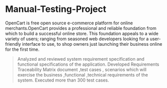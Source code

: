 # Manual-Testing-Project
OpenCart is free open source e-commerce platform for online merchants.OpenCart provides a professional and reliable foundation from which to build a successful online store. This foundation appeals to a wide variety of users; ranging from seasoned web developers looking for a user-friendly interface to use, to shop owners just launching their business online for the first time.
>Analyzed and reviewed system requirement specification and functional specifications of the application.
>Developed Requirements Traceability Matrix document ,test cases , scenarios which will exercise the business ,functional ,technical requirements of the system.
>Executed more than 300 test cases.
